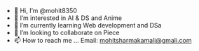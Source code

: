 - 👋 Hi, I’m @mohit8350
- 👀 I’m interested in AI & DS and Anime
- 🌱 I’m currently learning Web development and DSa
- 💞️ I’m looking to collaborate on Piece
- 📫 How to reach me ... Email: mohitsharmakamali@gmali.com

<!---
mohit8350/mohit8350 is a Learner repository because its `README.md` (this file) appears on your GitHub profile.
You can click the Preview link to take a look at your changes.
--->
